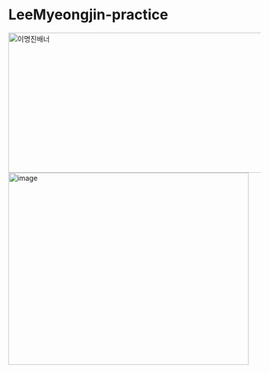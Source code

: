 # LeeMyeongjin-practice

<img width="1564" height="280" alt="이명진배너" src="https://github.com/user-attachments/assets/60e447c9-cd1d-493c-bf60-b812141e91b9" />

<img width="480" height="384" alt="image" src="https://github.com/user-attachments/assets/b9742386-c989-425c-9f60-c63302187bf1" />
